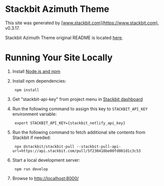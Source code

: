 # Stackbit Azimuth Theme

This site was generated by [www.stackbit.com](https://www.stackbit.com), v0.3.17.

Stackbit Azimuth Theme original README is located [here](./README.theme.md).

# Running Your Site Locally

1. Install [Node.js and npm](https://nodejs.org/en/)

1. Install npm dependencies:

        npm install

1. Get "stackbit-api-key" from project menu in [Stackbit dashboard](https://app.stackbit.com/dashboard)

1. Run the following command to assign this key to `STACKBIT_API_KEY` environment variable:

        export STACKBIT_API_KEY={stackbit_netlify_api_key}

1. Run the following command to fetch additional site contents from Stackbit if needed:

        npx @stackbit/stackbit-pull --stackbit-pull-api-url=https://api.stackbit.com/pull/5f230418be00fd001d1c3c53

1. Start a local development server:

        npm run develop

1. Browse to [http://localhost:8000/](http://localhost:8000/)
